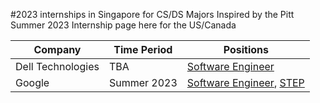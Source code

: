 #2023 internships in Singapore for CS/DS Majors
Inspired by the Pitt Summer 2023 Internship page here for the US/Canada

| Company | Time Period | Positions |  
| ------- | ----------- | --------- |
| Dell Technologies | TBA |[Software Engineer](https://jobs.dell.com/job/singapore/software-engineer-undergrad-intern/375/35088709264) |  
| Google | Summer 2023 | [Software Engineer](https://careers.google.com/jobs/results/135233369534276294-software-engineering-intern-2023/), [STEP](https://careers.google.com/jobs/results/88088266219102918/) |  
